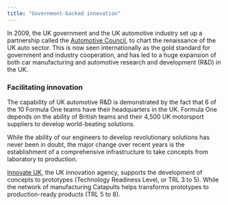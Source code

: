 ```yaml
---
title: "Government-backed innovation"
---
```

In 2009, the UK government and the UK automotive industry set up a partnership called the [Automotive Council](http://www.automotivecouncil.co.uk/), to chart the renaissance of the UK auto sector. This is now seen internationally as the gold standard for government and industry cooperation, and has led to a huge expansion of both car manufacturing and automotive research and development (R&D) in the UK.

### Facilitating innovation

The capability of UK automotive R&D is demonstrated by the fact that 6 of the 10 Formula One teams have their headquarters in the UK. Formula One depends on the ability of British teams and their 4,500 UK motorsport suppliers to develop world-beating solutions.

While the ability of our engineers to develop revolutionary solutions has never been in doubt, the major change over recent years is the establishment of a comprehensive infrastructure to take concepts from laboratory to production.

[Innovate UK,](https://www.gov.uk/government/organisations/innovate-uk) the UK innovation agency, supports the development of concepts to prototypes (Technology Readiness Level, or TRL 3 to 5). While the network of manufacturing Catapults helps transforms prototypes to production-ready products (TRL 5 to 8).
